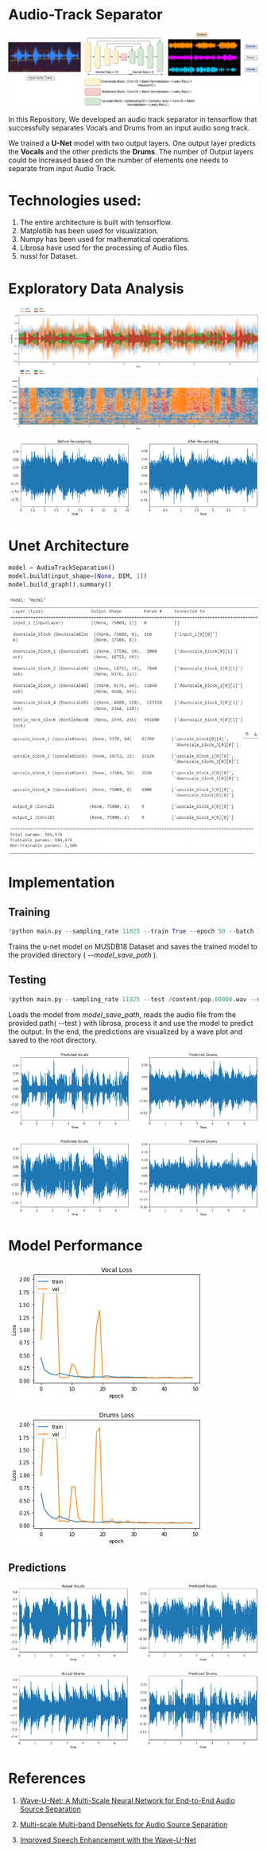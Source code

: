 # Audio-Track Separator

<img align="center" alt="architecture" src="./images/intro.png" style="background-color:white"/><br>

In this Repository, We developed an audio track separator in tensorflow that successfully separates Vocals and Drums from an input audio song track.

We trained a **U-Net** model with two output layers. One output layer predicts the **Vocals** and the other predicts the **Drums**. The number of Output layers could be increased based on the number of elements one needs to separate from input Audio Track.

# Technologies used:

1. The entire architecture is built with tensorflow. 
2. Matplotlib has been used for visualization. 
3. Numpy has been used for mathematical operations. 
4. Librosa have used for the processing of Audio files.
5. nussl for Dataset.

# Exploratory Data Analysis

<img align="center" alt="eda" src="./images/ex3.png" style="background-color:white"/><br>

<img align="center" alt="resample" src="./images/resample.png" style="background-color:white"/><br>

# Unet Architecture

``` python
model = AudioTrackSeparation()
model.build(input_shape=(None, DIM, 1))
model.build_graph().summary()
```
<img align="center" alt="summary" src="./images/summary1.png" style="background-color:white"/>
<img align="center" alt="summary" src="./images/summary2.png" style="background-color:white"/><br>

# Implementation
## Training
``` python
!python main.py --sampling_rate 11025 --train True --epoch 50 --batch 16 --model_save_path ./models/
```
Trains the u-net model on MUSDB18 Dataset and saves the trained model to the provided directory ( *--model_save_path* ).

## Testing
``` python
!python main.py --sampling_rate 11025 --test /content/pop.00000.wav --model_save_path ./models/
```
Loads the model from *model_save_path*, reads the audio file from the provided path( --test ) with librosa, process it and use the model to predict the output. In the end, the predictions are visualized by a wave plot and saved to the root directory.

<img align="center" alt="example1" src="./images/ex10.png" style="background-color:white"/><br>

<img align="center" alt="example2" src="./images/ex20.png" style="background-color:white"/>

# Model Performance

<img align="center" alt="vocal loss" src="./images/vocal loss.png" style="background-color:white"/>

<img align="center" alt="drum loss" src="./images/Drum loss.png" style="background-color:white"/><br>

## Predictions

<img align="center" alt="Drums" src="./images/ex40.png" style="background-color:white"/><br>

<img align="center" alt="Drums" src="./images/ex30.png" style="background-color:white"/><br>

# References

1. <a href='https://arxiv.org/pdf/1806.03185v1.pdf'>Wave-U-Net: A Multi-Scale Neural Network for End-to-End Audio Source Separation</a>

2. <a href='https://arxiv.org/pdf/1706.09588v1.pdf'>Multi-scale Multi-band DenseNets for Audio Source Separation</a>

3. <a href='https://arxiv.org/pdf/1811.11307v1.pdf'>Improved Speech Enhancement with the Wave-U-Net</a>